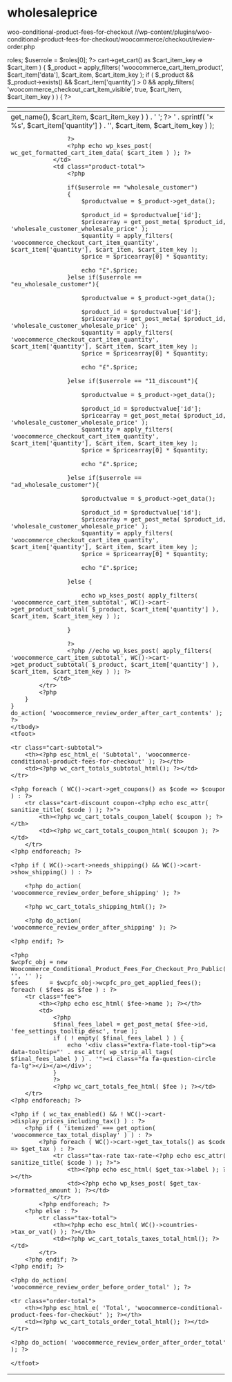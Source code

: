 # wholesaleprice
woo-conditional-product-fees-for-checkout
//wp-content/plugins/woo-conditional-product-fees-for-checkout/woocommerce/checkout/review-order.php

<?php
/**
 * Review order table
 *
 * This template can be overridden by copying it to yourtheme/woocommerce/checkout/review-order.php.
 *
 * HOWEVER, on occasion WooCommerce will need to update template files and you
 * (the theme developer) will need to copy the new files to your theme to
 * maintain compatibility. We try to do this as little as possible, but it does
 * happen. When this occurs the version of the template file will be bumped and
 * the readme will list any important changes.
 *
 * @see         https://docs.woocommerce.com/document/template-structure/
 * @package     WooCommerce/Templates
 * @version     3.3.0
 */
if ( ! defined( 'ABSPATH' ) ) {
	exit;
}
?>

<?php 

  $user = wp_get_current_user();
  $roles = ( array ) $user->roles;
  $userrole = $roles[0];
?>

<table class="shop_table woocommerce-checkout-review-order-table">
	<thead>
	<tr>
		<th class="product-name"><?php esc_html_e( 'Product', 'woocommerce-conditional-product-fees-for-checkout' ); ?></th>
		<th class="product-total"><?php esc_html_e( 'Total', 'woocommerce-conditional-product-fees-for-checkout' ); ?></th>
	</tr>
	</thead>
	<tbody>
	<?php
	do_action( 'woocommerce_review_order_before_cart_contents' );
	foreach ( WC()->cart->get_cart() as $cart_item_key => $cart_item ) {
		$_product = apply_filters( 'woocommerce_cart_item_product', $cart_item['data'], $cart_item, $cart_item_key );
		if ( $_product && $_product->exists() && $cart_item['quantity'] > 0 && apply_filters( 'woocommerce_checkout_cart_item_visible', true, $cart_item, $cart_item_key ) ) {
			?>
			<tr class="<?php echo esc_attr( apply_filters( 'woocommerce_cart_item_class', 'cart_item', $cart_item, $cart_item_key ) ); ?>">
				<td class="product-name">
					<?php echo wp_kses_post( apply_filters( 'woocommerce_cart_item_name', $_product->get_name(), $cart_item, $cart_item_key ) ) . ' '; ?>
					<?php echo wp_kses_post( apply_filters( 'woocommerce_checkout_cart_item_quantity', ' <strong class="product-quantity">' . sprintf( '× %s', $cart_item['quantity'] ) . '</strong>', $cart_item, $cart_item_key ) ); 
					
					?>
					<?php echo wp_kses_post( wc_get_formatted_cart_item_data( $cart_item ) ); ?>
				</td>
				<td class="product-total">
					<?php 
			
					if($userrole == "wholesale_customer")	
					{
						$productvalue = $_product->get_data();

						$product_id = $productvalue['id'];
						$pricearray = get_post_meta( $product_id, 'wholesale_customer_wholesale_price' );
						$quantity = apply_filters( 'woocommerce_checkout_cart_item_quantity', $cart_item['quantity'], $cart_item, $cart_item_key ); 
						$price = $pricearray[0] * $quantity;

						echo "£".$price;
					}else if($userrole == "eu_wholesale_customer"){
						
						$productvalue = $_product->get_data();

						$product_id = $productvalue['id'];
						$pricearray = get_post_meta( $product_id, 'wholesale_customer_wholesale_price' );
						$quantity = apply_filters( 'woocommerce_checkout_cart_item_quantity', $cart_item['quantity'], $cart_item, $cart_item_key ); 
						$price = $pricearray[0] * $quantity;

						echo "£".$price;
						
					}else if($userrole == "11_discount"){
						
						$productvalue = $_product->get_data();

						$product_id = $productvalue['id'];
						$pricearray = get_post_meta( $product_id, 'wholesale_customer_wholesale_price' );
						$quantity = apply_filters( 'woocommerce_checkout_cart_item_quantity', $cart_item['quantity'], $cart_item, $cart_item_key ); 
						$price = $pricearray[0] * $quantity;

						echo "£".$price;
						
					}else if($userrole == "ad_wholesale_customer"){
						
						$productvalue = $_product->get_data();

						$product_id = $productvalue['id'];
						$pricearray = get_post_meta( $product_id, 'wholesale_customer_wholesale_price' );
						$quantity = apply_filters( 'woocommerce_checkout_cart_item_quantity', $cart_item['quantity'], $cart_item, $cart_item_key ); 
						$price = $pricearray[0] * $quantity;

						echo "£".$price;
						
					}else {
						
						echo wp_kses_post( apply_filters( 'woocommerce_cart_item_subtotal', WC()->cart->get_product_subtotal( $_product, $cart_item['quantity'] ), $cart_item, $cart_item_key ) );
						
					}			 
		 
					?>
					<?php //echo wp_kses_post( apply_filters( 'woocommerce_cart_item_subtotal', WC()->cart->get_product_subtotal( $_product, $cart_item['quantity'] ), $cart_item, $cart_item_key ) ); ?>
				</td>
			</tr>
			<?php
		}
	}
	do_action( 'woocommerce_review_order_after_cart_contents' );
	?>
	</tbody>
	<tfoot>

	<tr class="cart-subtotal">
		<th><?php esc_html_e( 'Subtotal', 'woocommerce-conditional-product-fees-for-checkout' ); ?></th>
		<td><?php wc_cart_totals_subtotal_html(); ?></td>
	</tr>
	
	<?php foreach ( WC()->cart->get_coupons() as $code => $coupon ) : ?>
		<tr class="cart-discount coupon-<?php echo esc_attr( sanitize_title( $code ) ); ?>">
			<th><?php wc_cart_totals_coupon_label( $coupon ); ?></th>
			<td><?php wc_cart_totals_coupon_html( $coupon ); ?></td>
		</tr>
	<?php endforeach; ?>
	
	<?php if ( WC()->cart->needs_shipping() && WC()->cart->show_shipping() ) : ?>
		
		<?php do_action( 'woocommerce_review_order_before_shipping' ); ?>
		
		<?php wc_cart_totals_shipping_html(); ?>
		
		<?php do_action( 'woocommerce_review_order_after_shipping' ); ?>
	
	<?php endif; ?>
	
	<?php
	$wcpfc_obj = new Woocommerce_Conditional_Product_Fees_For_Checkout_Pro_Public( '', '' );
	$fees      = $wcpfc_obj->wcpfc_pro_get_applied_fees();
	foreach ( $fees as $fee ) : ?>
		<tr class="fee">
			<th><?php echo esc_html( $fee->name ); ?></th>
			<td>
				<?php
				$final_fees_label = get_post_meta( $fee->id, 'fee_settings_tooltip_desc', true );
				if ( ! empty( $final_fees_label ) ) {
					echo '<div class="extra-flate-tool-tip"><a data-tooltip="' . esc_attr( wp_strip_all_tags( $final_fees_label ) ) . '"><i class="fa fa-question-circle fa-lg"></i></a></div>';
				}
				?>
				<?php wc_cart_totals_fee_html( $fee ); ?></td>
		</tr>
	<?php endforeach; ?>
	
	<?php if ( wc_tax_enabled() && ! WC()->cart->display_prices_including_tax() ) : ?>
		<?php if ( 'itemized' === get_option( 'woocommerce_tax_total_display' ) ) : ?>
			<?php foreach ( WC()->cart->get_tax_totals() as $code => $get_tax ) : ?>
				<tr class="tax-rate tax-rate-<?php echo esc_attr( sanitize_title( $code ) ); ?>">
					<th><?php echo esc_html( $get_tax->label ); ?></th>
					<td><?php echo wp_kses_post( $get_tax->formatted_amount ); ?></td>
				</tr>
			<?php endforeach; ?>
		<?php else : ?>
			<tr class="tax-total">
				<th><?php echo esc_html( WC()->countries->tax_or_vat() ); ?></th>
				<td><?php wc_cart_totals_taxes_total_html(); ?></td>
			</tr>
		<?php endif; ?>
	<?php endif; ?>
	
	<?php do_action( 'woocommerce_review_order_before_order_total' ); ?>

	<tr class="order-total">
		<th><?php esc_html_e( 'Total', 'woocommerce-conditional-product-fees-for-checkout' ); ?></th>
		<td><?php wc_cart_totals_order_total_html(); ?></td>
	</tr>
	
	<?php do_action( 'woocommerce_review_order_after_order_total' ); ?>

	</tfoot>
</table>
